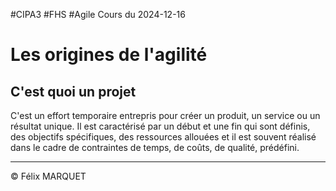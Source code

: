 #CIPA3 #FHS #Agile
Cours du 2024-12-16
# Les origines de l'agilité
## C'est quoi un projet
C'est un effort temporaire entrepris pour créer un produit, un service ou un résultat unique. Il est caractérisé par un début et une fin qui sont définis, des objectifs spécifiques, des ressources allouées et il est souvent réalisé dans le cadre de contraintes de temps, de coûts, de qualité, prédéfini.


---
&copy; Félix MARQUET